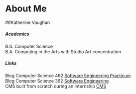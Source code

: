 # About Me
##Katherine Vaughan
##### Academics
B.S. Computer Science  
B.A. Computing in the Arts with Studio Art concentration

##### Links
Blog Computer Science 462 [Software Engineering Practicum](https://vaughankcsci462.wordpress.com "Software Engineering Practicum")  
Blog Computer Science 362 [Software Engineering](https://vaughankcsci.wordpress.com "Software Engineering")  
CMS built from scratch during an internship [CMS](https://github.com/vaughank92/cms "CMS")  
